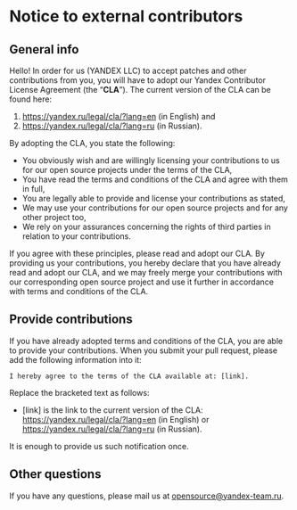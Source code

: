 # Notice to external contributors


## General info

Hello! In order for us (YANDEX LLC) to accept patches and other contributions from you, you will have to adopt our Yandex Contributor License Agreement (the “**CLA**”). The current version of the CLA can be found here:
1) https://yandex.ru/legal/cla/?lang=en (in English) and 
2) https://yandex.ru/legal/cla/?lang=ru (in Russian).

By adopting the CLA, you state the following:

* You obviously wish and are willingly licensing your contributions to us for our open source projects under the terms of the CLA,
* You have read the terms and conditions of the CLA and agree with them in full,
* You are legally able to provide and license your contributions as stated,
* We may use your contributions for our open source projects and for any other project too,
* We rely on your assurances concerning the rights of third parties in relation to your contributions.

If you agree with these principles, please read and adopt our CLA. By providing us your contributions, you hereby declare that you have already read and adopt our CLA, and we may freely merge your contributions with our corresponding open source project and use it further in accordance with terms and conditions of the CLA.

## Provide contributions 

If you have already adopted terms and conditions of the CLA, you are able to provide your contributions. When you submit your pull request, please add the following information into it:

```
I hereby agree to the terms of the CLA available at: [link].
```

Replace the bracketed text as follows:
* [link] is the link to the current version of the CLA: https://yandex.ru/legal/cla/?lang=en (in English) or https://yandex.ru/legal/cla/?lang=ru (in Russian).

It is enough to provide us such notification once. 

## Other questions

If you have any questions, please mail us at opensource@yandex-team.ru.
